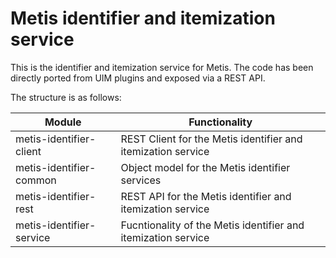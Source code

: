 # Metis identifier and itemization service
This is the identifier and itemization service for Metis. The code has been
directly ported from UIM plugins and exposed via a REST API.

The structure is as follows:

Module | Functionality
--|--
metis-identifier-client | REST Client for the Metis identifier and itemization service
metis-identifier-common | Object model for the Metis identifier services
metis-identifier-rest | REST API for the Metis identifier and itemization service
metis-identifier-service | Fucntionality of the Metis identifier and itemization service